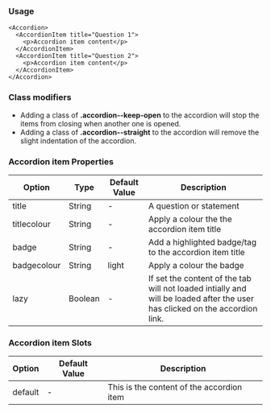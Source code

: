 ### Usage

```
<Accordion>
  <AccordionItem title="Question 1">
    <p>Accordion item content</p>
  </AccordionItem>
  <AccordionItem title="Question 2">
    <p>Accordion item content</p>
  </AccordionItem>
</Accordion>
```

### Class modifiers

- Adding a class of **.accordion--keep-open** to the accordion will stop the items from closing when another one is opened.
- Adding a class of **.accordion--straight** to the accordion will remove the slight indentation of the accordion.


### Accordion item Properties

| Option | Type | Default Value | Description |
| ------ | ---- | ------------- | ----------- |
| title | String | - | A question or statement |
| titlecolour | String | - | Apply a colour the the accordion item title |
| badge | String | - | Add a highlighted badge/tag to the accordion item title |
| badgecolour | String | light | Apply a colour the badge |
| lazy  | Boolean | - | If set the content of the tab will not loaded intially and will be loaded after the user has clicked on the accordion link. |


### Accordion item Slots

| Option | Default Value | Description |
| ------ | ------------- | ----------- |
| default | - | This is the content of the accordion item |